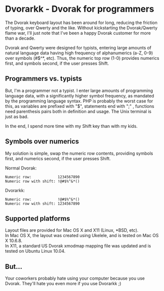 # Dvorarkk - Dvorak for programmers
The Dvorak keyboard layout has been around for long, reducing
the friction of typing, over Qwerty and the like. Without
kickstarting the Dvorak/Qwerty flame war, I'll just note that
I've been a happy Dvorak customer for more than a decade.  

Dvorak and Qwerty were designed for typists, entering
large amounts of natural language data having high frequency
of alphanumerics (a-Z, 0-9) over symbols (#$^*, etc). Thus,
the numeric top row (1-0) provides numerics first, and symbols
second, if the user presses Shift.


## Programmers vs. typists
But, I'm a programmer not a typist. I enter large amounts
of programming language data, with a significantly
higher symbol frequency, as mandated by the programming
language syntax. PHP is probably the worst case for this,
as variables are prefixed with "$", statements
end with ";" , functions need parenthesis pairs both in definition
and usage. The Unix terminal is just as bad.  

In the end, I spend more time with my Shift key than
with my kids.


## Symbols over numerics
My solution is simple, swap the numeric row contents, providing
symbols first, and numerics second, if the user presses Shift.  

Normal Dvorak:

    Numeric row:            1234567890
    Numeric row with shift: !@#$%^&*()

Dvorarkk:

    Numeric row:            !@#$%^&*()
    Numeric row with shift: 1234567890


## Supported platforms
Layout files are provided for Mac OS X and X11 (Linux, *BSD, etc).  
In Mac OS X, the layout was created using Ukelele, and is tested
on Mac OS X 10.6.8.  
In X11, a standard US Dvorak xmodmap mapping file was updated
and is tested on Ubuntu Linux 10.04.


## But...
Your coworkers probably hate using your computer because you
use Dvorak. They'll hate you even more if you use Dvorarkk ;)